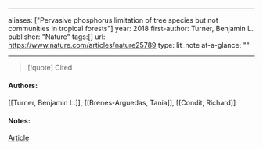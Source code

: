   
---
aliases: ["Pervasive phosphorus limitation of tree species but not communities in tropical forests"] 
year: 2018 
first-author: Turner, Benjamin L.
publisher: "Nature" 
tags:[]
url: https://www.nature.com/articles/nature25789 
type: lit_note
at-a-glance: ""

--- 



>[!quote] Cited
#### Authors:
[[Turner, Benjamin L.]], [[Brenes-Arguedas, Tania]], [[Condit, Richard]]

#### Notes:

[Article](https://stri.si.edu/story/paradox-explained)
